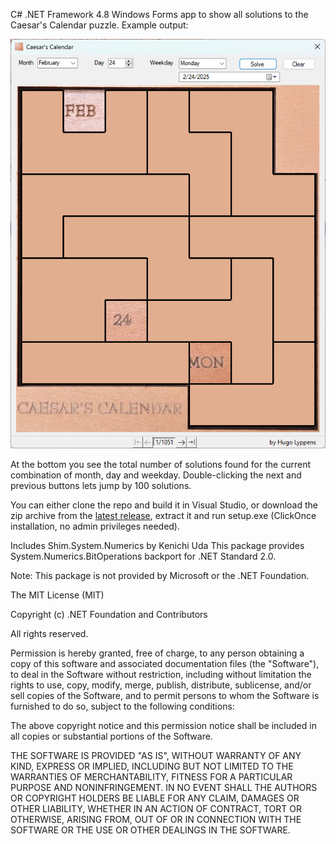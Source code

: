 C# .NET Framework 4.8 Windows Forms app to show all solutions to the Caesar's Calendar puzzle. Example output:

<img src="doc/Screenshot Caesar's Calendar.png" />

At the bottom you see the total number of solutions found for the current combination of month, day and weekday. Double-clicking the next and previous buttons lets jump by 100 solutions.

You can either clone the repo and build it in Visual Studio, or download the zip archive from the [latest release](/releases/latest), extract it and run setup.exe (ClickOnce installation, no admin privileges needed).


Includes Shim.System.Numerics by Kenichi Uda
This package provides System.Numerics.BitOperations backport for .NET Standard 2.0.

Note: This package is not provided by Microsoft or the .NET Foundation.


The MIT License (MIT)

Copyright (c) .NET Foundation and Contributors

All rights reserved.

Permission is hereby granted, free of charge, to any person obtaining a copy
of this software and associated documentation files (the "Software"), to deal
in the Software without restriction, including without limitation the rights
to use, copy, modify, merge, publish, distribute, sublicense, and/or sell
copies of the Software, and to permit persons to whom the Software is
furnished to do so, subject to the following conditions:

The above copyright notice and this permission notice shall be included in all
copies or substantial portions of the Software.

THE SOFTWARE IS PROVIDED "AS IS", WITHOUT WARRANTY OF ANY KIND, EXPRESS OR
IMPLIED, INCLUDING BUT NOT LIMITED TO THE WARRANTIES OF MERCHANTABILITY,
FITNESS FOR A PARTICULAR PURPOSE AND NONINFRINGEMENT. IN NO EVENT SHALL THE
AUTHORS OR COPYRIGHT HOLDERS BE LIABLE FOR ANY CLAIM, DAMAGES OR OTHER
LIABILITY, WHETHER IN AN ACTION OF CONTRACT, TORT OR OTHERWISE, ARISING FROM,
OUT OF OR IN CONNECTION WITH THE SOFTWARE OR THE USE OR OTHER DEALINGS IN THE
SOFTWARE.
